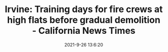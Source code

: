 ---
"title": "Irvine: Training days for fire crews at high flats before gradual demolition - California News Times"
"date": "2021-9-26 13:6:20"
"feed_name": "GOOGLENEWSCONSTRUCTION"
"feed_website": "https://news.google.com/search?q=construction%2Bincident&hl=en-US&gl=US&ceid=US:en"
"feed_rss": "https://news.google.com/rss/search?q=construction%2Bincident&hl=en-US&gl=US&ceid=US:en"
"link": "https://californianewstimes.com/irvine-training-days-for-fire-crews-at-high-flats-before-gradual-demolition/537531/"
"file": "_posts/2021-1-1-0b7662542705e2f92f7d7d20b5f7135d39094878.md"
"accident": "0"
"drilling": "0"
"dead": "0"
"injured": "0"
"where": "unknown site"
---